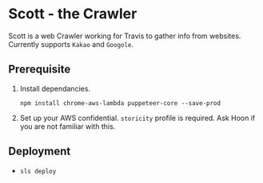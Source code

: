 # Scott - the Crawler

Scott is a web Crawler working for Travis to gather info from websites. Currently supports `Kakao` and `Googole`.

## Prerequisite

1. Install dependancies.

    `npm install chrome-aws-lambda puppeteer-core --save-prod`

2. Set up your AWS confidential. `storicity` profile is required. Ask Hoon if you are not familiar with this.

## Deployment

- `sls deploy`
